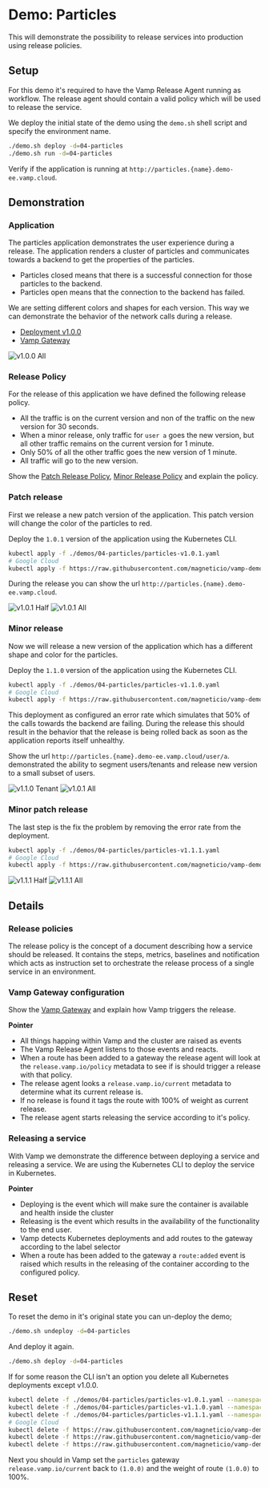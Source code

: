 # Demo: Particles

This will demonstrate the possibility to release services into production using release policies.

## Setup

For this demo it's required to have the Vamp Release Agent running as workflow. The release agent should contain a valid policy which will be used to release the service.

We deploy the initial state of the demo using the `demo.sh` shell script and specify the environment name.

```sh
./demo.sh deploy -d=04-particles
./demo.sh run -d=04-particles
```

Verify if the application is running at `http://particles.{name}.demo-ee.vamp.cloud`.

## Demonstration

### Application

The particles application demonstrates the user experience during a release. The application renders a cluster of particles and communicates towards a backend to get the properties of the particles.

- Particles closed means that there is a successful connection for those particles to the backend.
- Particles open means that the connection to the backend has failed.

We are setting different colors and shapes for each version. This way we can demonstrate the behavior of the network calls during a release.

- [Deployment v1.0.0](particles-v1.0.0.yaml)
- [Vamp Gateway](particles-gateway.yaml)

![v1.0.0 All](images/v1.0.0-all.png)

### Release Policy

For the release of this application we have defined the following release policy.

- All the traffic is on the current version and non of the traffic on the new version for 30 seconds.
- When a minor release, only traffic for `user a` goes the new version, but all other traffic remains on the current version for 1 minute.
- Only 50% of all the other traffic goes the new version of 1 minute.
- All traffic will go to the new version.

Show the [Patch Release Policy](policy-patch.json), [Minor Release Policy](policy-minor.json) and explain the policy.

### Patch release

First we release a new patch version of the application. This patch version will change the color of the particles to red.

Deploy the `1.0.1` version of the application using the Kubernetes CLI.

```sh
kubectl apply -f ./demos/04-particles/particles-v1.0.1.yaml
# Google Cloud
kubectl apply -f https://raw.githubusercontent.com/magneticio/vamp-demo/master/demos/04-particles/particles-v1.0.1.yaml
```

During the release you can show the url `http://particles.{name}.demo-ee.vamp.cloud`.

![v1.0.1 Half](images/v1.0.1-half.png)
![v1.0.1 All](images/v1.0.1-all.png)

### Minor release

Now we will release a new version of the application which has a different shape and color for the particles.

Deploy the `1.1.0` version of the application using the Kubernetes CLI.

```sh
kubectl apply -f ./demos/04-particles/particles-v1.1.0.yaml
# Google Cloud
kubectl apply -f https://raw.githubusercontent.com/magneticio/vamp-demo/master/demos/04-particles/particles-v1.1.0.yaml
```

This deployment as configured an error rate which simulates that 50% of the calls towards the backend are failing. During the release this should result in the behavior that the release is being rolled back as soon as the application reports itself unhealthy.

Show the url `http://particles.{name}.demo-ee.vamp.cloud/user/a`. demonstrated the ability to segment users/tenants and release new version to a small subset of users.

![v1.1.0 Tenant](images/v1.1.0-tenant.png)
![v1.0.1 All](images/v1.0.1-all.png)

### Minor patch release

The last step is the fix the problem by removing the error rate from the deployment.

```sh
kubectl apply -f ./demos/04-particles/particles-v1.1.1.yaml
# Google Cloud
kubectl apply -f https://raw.githubusercontent.com/magneticio/vamp-demo/master/demos/04-particles/particles-v1.1.1.yaml
```

![v1.1.1 Half](images/v1.1.1-half.png)
![v1.1.1 All](images/v1.1.1-all.png)

## Details

### Release policies

The release policy is the concept of a document describing how a service should be released. It contains the steps, metrics, baselines and notification which acts as instruction set to orchestrate the release process of a single service in an environment.

### Vamp Gateway configuration

Show the [Vamp Gateway](particles-gateway.yaml) and explain how Vamp triggers the release.

**Pointer**

- All things happing within Vamp and the cluster are raised as events
- The Vamp Release Agent listens to those events and reacts.
- When a route has been added to a gateway the release agent will look at the `release.vamp.io/policy` metadata to see if is should trigger a release with that policy.
- The release agent looks a `release.vamp.io/current` metadata to determine what its current release is.
- If no release is found it tags the route with 100% of weight as current release.
- The release agent starts releasing the service according to it's policy.

### Releasing a service

With Vamp we demonstrate the difference between deploying a service and releasing a service. We are using the Kubernetes CLI to deploy the service in Kubernetes.

**Pointer**

- Deploying is the event which will make sure the container is available and health inside the cluster
- Releasing is the event which results in the availability of the functionality to the end user.
- Vamp detects Kubernetes deployments and add routes to the gateway according to the label selector
- When a route has been added to the gateway a `route:added` event is raised which results in the releasing of the container according to the configured policy.

## Reset

To reset the demo in it's original state you can un-deploy the demo;

```sh
./demo.sh undeploy -d=04-particles
```

And deploy it again.

```sh
./demo.sh deploy -d=04-particles
```

If for some reason the CLI isn't an option you delete all Kubernetes deployments except v1.0.0.

```sh
kubectl delete -f ./demos/04-particles/particles-v1.0.1.yaml --namespace vampio-organization-environment
kubectl delete -f ./demos/04-particles/particles-v1.1.0.yaml --namespace vampio-organization-environment
kubectl delete -f ./demos/04-particles/particles-v1.1.1.yaml --namespace vampio-organization-environment
# Google Cloud
kubectl delete -f https://raw.githubusercontent.com/magneticio/vamp-demo/master/demos/04-particles/particles-v1.0.1.yaml
kubectl delete -f https://raw.githubusercontent.com/magneticio/vamp-demo/master/demos/04-particles/particles-v1.1.0.yaml
kubectl delete -f https://raw.githubusercontent.com/magneticio/vamp-demo/master/demos/04-particles/particles-v1.1.1.yaml
```

Next you should in Vamp set the `particles` gateway `release.vamp.io/current` back to `(1.0.0)` and the weight of route `(1.0.0)` to 100%.
